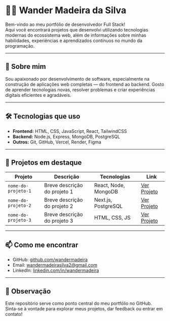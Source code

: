 # 👨‍💻 Wander Madeira da Silva

Bem-vindo ao meu portfólio de desenvolvedor Full Stack!  
Aqui você encontrará projetos que desenvolvi utilizando tecnologias modernas do ecossistema web, além de informações sobre minhas habilidades, experiências e aprendizados contínuos no mundo da programação.

---

## 🚀 Sobre mim

Sou apaixonado por desenvolvimento de software, especialmente na construção de aplicações web completas — do frontend ao backend. Gosto de aprender tecnologias novas, resolver problemas e criar experiências digitais eficientes e agradáveis.

---

## 🛠️ Tecnologias que uso

- **Frontend:** HTML, CSS, JavaScript, React, TailwindCSS
- **Backend:** Node.js, Express, MongoDB, PostgreSQL
- **Outros:** Git, GitHub, Vercel, Render, Figma

---

## 💼 Projetos em destaque

| Projeto | Descrição | Tecnologias | Link |
|--------|-----------|-------------|------|
| `nome-do-projeto-1` | Breve descrição do projeto 1 | React, Node, MongoDB | [Ver Projeto](#) |
| `nome-do-projeto-2` | Breve descrição do projeto 2 | Next.js, PostgreSQL | [Ver Projeto](#) |
| `nome-do-projeto-3` | Breve descrição do projeto 3 | HTML, CSS, JS | [Ver Projeto](#) |

---

## 📫 Como me encontrar

- GitHub: [github.com/wandermadeira](https://github.com/wandermadeira)
- Email: wandermadeirasilva2@gmail.com
- LinkedIn: [linkedin.com/in/wandermadeira](https://linkedin.com/in/wandermadeira)

---

## 📌 Observação

Este repositório serve como ponto central do meu portfólio no GitHub. Sinta-se à vontade para explorar meus projetos, dar feedback ou entrar em contato!

